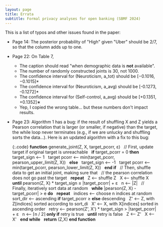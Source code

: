 ```yaml
---
layout: page
title: Errata
subtitle: Formal privacy analyses for open banking (SBMF 2024)
---
```


<style>
  .code {
    white-space: pre-wrap;
  }

  .code.wrap-indent {
    text-indent: -5rem;
    padding-left: 5rem;
  }

  .join-top {
    margin-top: 0;
  }

  .join-bottom {
    margin-bottom: 0;
  }
</style>

This is a list of typos and other issues found in the paper:

* Page 14: The posterior probability of "High" given "Uber" should be 2/7, so that the column adds up to one.  

* Page 22: On Table 7,
  - The caption should read "when demographic data is **not** available".
  - The number of randomly constructed joints is 30, not 1000.
  - The confidence interval for (Neuroticism, a_tot) should be \[−0.1016, −0.1015\]*
  - The confidence interval for (Neuroticism, a_avg) should be \[-0.1273, -0.1272\]*
  - The confidence interval for (Self-control, a_avg) should be \[+0.1351, +0.1352\]∗
  - Yep, I copied the wrong table... but these numbers don't impact results.  

* Page 23: Algorithm 1 has a bug: if the result of shuffling X and Z
    yields a Pearson correlation that is larger (or smaller, if negative) than the target,
    the while loop never terminates (e.g., if we are unlucky and shuffling sorts the data...).
    Here is an updated algorithm with a fix to this bug:

    {:.code}
    **function** generate_joint(Z, X, target_pcorr, ε)
    &nbsp; // First, update target if original target is unreachable
    &nbsp; **if** target_pcorr = 0 **then**
    &nbsp;   target_sign ⟵  1
    &nbsp;   target pcorr ⟵  min(target_pcorr, pearson_upper_limit(Z, X))
    &nbsp; **else**
    &nbsp;   target_sign ⟵  -1
    &nbsp;   target pcorr ⟵  min(target_pcorr, pearson_lower_limit(Z, X))
    &nbsp; **end if**
    &nbsp; // Then, shuffle data to get an initial joint, making sure that
    &nbsp; // the pearson correlation does not go past the target
    &nbsp;  **repeat**
    &nbsp;   Z ⟵  shuffle Z
    &nbsp;   X ⟵  shuffle X
    &nbsp; **until** pearson(Z, X) * target_sign ≤ |target_pcorr| + ε
    &nbsp; n ⟵  |Z|
    &nbsp; // Finally, iteratively sort data at random
    &nbsp; **while** |pearson(Z, X) - target_pcorr| > e **do**
    &nbsp;   **repeat**
    &nbsp;     indices ⟵  choose n indices at random
    &nbsp;     sort_dir ⟵  ascending **if** target_pcorr ≥ **else** descending
    &nbsp;     Z' ⟵  Z, with Z\[indices\] sorted according to sort_di
    &nbsp;     X' ⟵  X, with X\[indices\] sorted in ascending order
    &nbsp;     retry ⟵  pearson(Z', X') * target_sign > |target_pcorr| + ε
    &nbsp;     n ⟵  ⌈n / 2⌉ **only if** retry is true
    &nbsp;   **until** retry is false
    &nbsp;   Z ⟵  Z'
    &nbsp;   X ⟵  X'
    &nbsp; **end while**
    &nbsp; **return** (Z,X)
    **end function**
